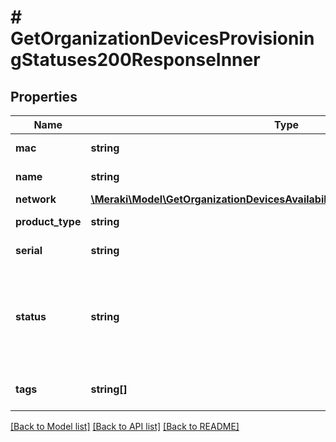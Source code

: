 # # GetOrganizationDevicesProvisioningStatuses200ResponseInner

## Properties

Name | Type | Description | Notes
------------ | ------------- | ------------- | -------------
**mac** | **string** | The device MAC address. | [optional]
**name** | **string** | The device name. | [optional]
**network** | [**\Meraki\Model\GetOrganizationDevicesAvailabilities200ResponseInnerNetwork**](GetOrganizationDevicesAvailabilities200ResponseInnerNetwork.md) |  | [optional]
**product_type** | **string** | Device product type. | [optional]
**serial** | **string** | The device serial number. | [optional]
**status** | **string** | The device provisioning status. Possible statuses: unprovisioned, incomplete, complete. | [optional]
**tags** | **string[]** | List of custom tags for the device. | [optional]

[[Back to Model list]](../../README.md#models) [[Back to API list]](../../README.md#endpoints) [[Back to README]](../../README.md)
